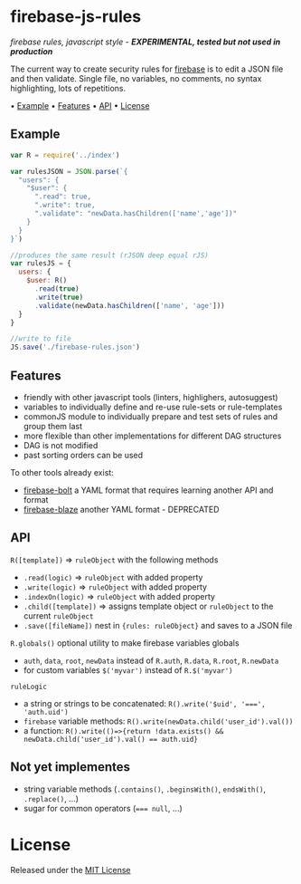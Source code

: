 <!-- markdownlint-disable MD004 MD007 MD010 MD041 MD022 MD024 MD032 -->
# firebase-js-rules

*firebase rules, javascript style* -
***EXPERIMENTAL, tested but not used in production***

The current way to create security rules for [firebase](https://firebase.google.com)
is to edit a JSON file and then validate.
Single file, no variables, no comments, no syntax highlighting, lots of repetitions.

• [Example](#example) • [Features](#features) • [API](#api) • [License](#license)

## Example

```javascript
var R = require('../index')

var rulesJSON = JSON.parse(`{
  "users": {
    "$user": {
      ".read": true,
      ".write": true,
      ".validate": "newData.hasChildren(['name','age'])"
    }
  }
}`)

//produces the same result (rJSON deep equal rJS)
var rulesJS = {
  users: {
    $user: R()
      .read(true)
      .write(true)
      .validate(newData.hasChildren(['name', 'age']))
  }
}

//write to file
JS.save('./firebase-rules.json')
```

## Features

* friendly with other javascript tools (linters, highlighers, autosuggest)
* variables to individually define and re-use rule-sets or rule-templates
* commonJS module to individually prepare and test sets of rules and group them last
* more flexible than other implementations for different DAG structures
* DAG is not modified
* past sorting orders can be used

To other tools already exist:

* [firebase-bolt](https://github.com/firebase/bolt) a YAML format that requires learning another API and format
* [firebase-blaze](https://github.com/firebase/bolt) another YAML format - DEPRECATED


## API

`R([template])` => `ruleObject` with the following methods
* `.read(logic)` => `ruleObject` with added property
* `.write(logic)` => `ruleObject` with added property
* `.indexOn(logic)` => `ruleObject` with added property
* `.child([template])` => assigns template object or `ruleObject` to the current `ruleObject`
* `.save([fileName])` nest in `{rules: ruleObject}` and saves to a JSON file

`R.globals()` optional utility to make firebase variables globals
* `auth`, `data`, `root`, `newData` instead of `R.auth`, `R.data`, `R.root`, `R.newData`
* for custom variables `$('myvar')` instead of `R.$('myvar')`

`ruleLogic`
* a string or strings to be concatenated: `R().write('$uid', '===', 'auth.uid')`
* `firebase` variable methods: `R().write(newData.child('user_id').val())`
* a function: `R().write(()=>{return !data.exists() && newData.child('user_id').val() == auth.uid}`

## Not yet implementes

* string variable methods (`.contains()`, `.beginsWith()`, `endsWith()`, `.replace()`, ...)
* sugar for common operators (`=== null`, ...)

# License

Released under the [MIT License](http://www.opensource.org/licenses/MIT)
